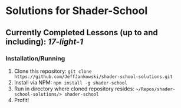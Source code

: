 # Solutions for Shader-School

**Currently Completed Lessons (up to and including):** _17-light-1_
---

### Installation/Running

1. Clone this repository: `git clone https://github.com/JeffJankowski/shader-school-solutions.git`
2. Install via NPM: `npm install -g shader-school`
3. Run in directory where cloned repository resides: `~/Repos/shader-school-solutions/> shader-school`
4. Profit!




